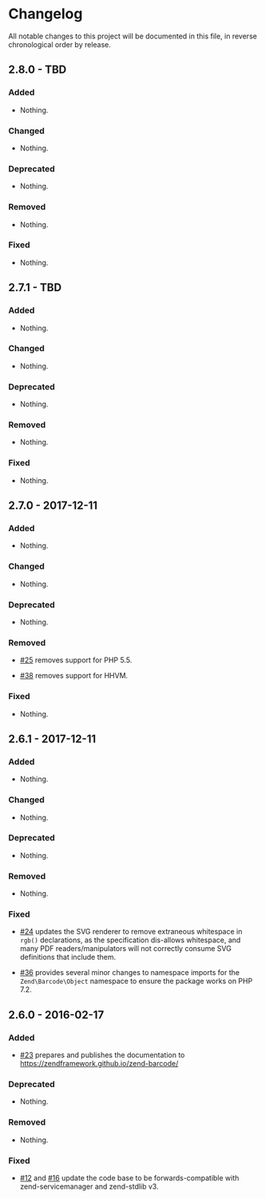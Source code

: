 # Changelog

All notable changes to this project will be documented in this file, in reverse chronological order by release.

## 2.8.0 - TBD

### Added

- Nothing.

### Changed

- Nothing.

### Deprecated

- Nothing.

### Removed

- Nothing.

### Fixed

- Nothing.

## 2.7.1 - TBD

### Added

- Nothing.

### Changed

- Nothing.

### Deprecated

- Nothing.

### Removed

- Nothing.

### Fixed

- Nothing.

## 2.7.0 - 2017-12-11

### Added

- Nothing.

### Changed

- Nothing.

### Deprecated

- Nothing.

### Removed

- [#25](https://github.com/zendframework/zend-barcode/pull/25) removes support
  for PHP 5.5.

- [#38](https://github.com/zendframework/zend-barcode/pull/38) removes support
  for HHVM.

### Fixed

- Nothing.

## 2.6.1 - 2017-12-11

### Added

- Nothing.

### Changed

- Nothing.

### Deprecated

- Nothing.

### Removed

- Nothing.

### Fixed

- [#24](https://github.com/zendframework/zend-barcode/pull/24) updates the SVG
  renderer to remove extraneous whitespace in `rgb()` declarations, as the
  specification dis-allows whitespace, and many PDF readers/manipulators will
  not correctly consume SVG definitions that include them.

- [#36](https://github.com/zendframework/zend-barcode/pull/36) provides several
  minor changes to namespace imports for the `Zend\Barcode\Object` namespace to
  ensure the package works on PHP 7.2.

## 2.6.0 - 2016-02-17

### Added

- [#23](https://github.com/zendframework/zend-barcode/pull/23) prepares and
  publishes the documentation to https://zendframework.github.io/zend-barcode/

### Deprecated

- Nothing.

### Removed

- Nothing.

### Fixed

- [#12](https://github.com/zendframework/zend-barcode/pull/12) and
  [#16](https://github.com/zendframework/zend-barcode/pull/16) update the code
  base to be forwards-compatible with zend-servicemanager and zend-stdlib v3.
